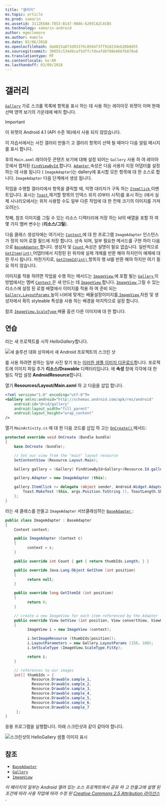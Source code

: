 ```yaml
---
title: "갤러리"
ms.topic: article
ms.prod: xamarin
ms.assetid: 3112E68A-7853-B147-90A6-6295CA2C4CB5
ms.technology: xamarin-android
author: mgmclemore
ms.author: mamcle
ms.date: 02/06/2018
ms.openlocfilehash: da6815a073d93379c8564f3ff91023deb20b0d55
ms.sourcegitcommit: 30055c534d9caf5dffcfdeafd6f08e666fb870a8
ms.translationtype: MT
ms.contentlocale: ko-KR
ms.lasthandoff: 03/09/2018
---
```

# <a name="gallery"></a>갤러리

[`Gallery`](https://developer.xamarin.com/api/type/Android.Widget.Gallery/) 가로 스크롤 목록에 항목을 표시 하는 데 사용 하는 레이아웃 위젯이 이며 현재 선택 영역 보기의 가운데에 배치 합니다.

> [!IMPORTANT]
> 이 위젯의 Android 4.1 (API 수준 16)에서 사용 되지 않았습니다. 

이 자습서에서는 사진 갤러리 만들기 고 갤러리 항목이 선택 될 때마다 다음 알림 메시지를 표시 합니다.

후의 `Main.axml` 레이아웃 콘텐츠 보기에 대해 설정 되어는 `Gallery` 사용 하 여 레이아웃에서 캡처된 [ `FindViewById` ](https://developer.xamarin.com/api/member/Android.App.Activity.FindViewById/p/System.Int32/)합니다.
[ `Adapter` ](https://developer.xamarin.com/api/property/Android.Widget.AdapterView.RawAdapter/) 속성은 다음 사용자 지정 어댑터를 설정 하는 데 사용 됩니다 ( `ImageAdapter`)는 dallery에 표시할 모든 항목에 대 한 소스로 합니다. `ImageAdapter` 다음 단계에서 생성 됩니다.

작업을 수행할 갤러리에서 항목을 클릭할 때, 익명 대리자가 구독 하는 [ `ItemClick` ](https://developer.xamarin.com/api/event/Android.Widget.AdapterView.ItemClick/) 이벤트입니다. 표시는 [ `Toast` ](https://developer.xamarin.com/api/type/Android.Widget.Toast/) 제거할 항목의 인덱스 위치 (0부터 시작)를 표시 하는 (에서 실제 시나리오에서는 위치 사용할 수도 일부 다른 작업에 대 한 전체 크기의 이미지를 가져오려는).

첫째, 참조 이미지를 그릴 수 있는 리소스 디렉터리에 저장 하는 Id의 배열을 포함 하 여 몇 가지 멤버 변수는 (**리소스/그릴**).

다음 클래스 생성자에는 여기서는 [ `Context` ](https://developer.xamarin.com/api/type/Android.Content.Context/) 에 대 한 프로그램 `ImageAdapter` 인스턴스가 정의 되어 로컬 필드에 저장 합니다.
상속 되며, 일부 필요한 메서드를 구현 하이 다음으로 [ `BaseAdapter` ](https://developer.xamarin.com/api/type/Android.Widget.BaseAdapter/)합니다.
생성자 및 [ `Count` ](https://developer.xamarin.com/api/property/Android.Widget.BaseAdapter.Count/) 속성은 설명이 필요 없습니다. 일반적으로 [ `GetItem(int)` ](https://developer.xamarin.com/api/member/Android.Widget.BaseAdapter.GetItem/p/System.Int32/) 어댑터에서 지정된 된 위치에 실제 개체를 반환 해야 하지만이 예제에 대 한 무시 됩니다. 마찬가지로, [ `GetItemId(int)` ](https://developer.xamarin.com/api/member/Android.Widget.BaseAdapter.GetItemId/p/System.Int32/) 항목의 행 id를 반환 해야 하지만 여기 필요 하지 않습니다.

이미지를 적용 하려면 작업을 수행 하는 메서드는 [ `ImageView` ](https://developer.xamarin.com/api/type/Android.Widget.ImageView/) 에 포함 될는 [ `Gallery` ](https://developer.xamarin.com/api/type/Android.Widget.Gallery/) 이 방법에서는 멤버 [ `Context` ](https://developer.xamarin.com/api/type/Android.Content.Context/) 은 새 만드는 데 [ `ImageView` ](https://developer.xamarin.com/api/type/Android.Widget.ImageView/)합니다.
[ `ImageView` ](https://developer.xamarin.com/api/type/Android.Widget.ImageView/) 그릴 수 있는 리소스에 설정 된 로컬 배열에서 이미지를 적용 하 여 준비 되는 [ `Gallery.LayoutParams` ](https://developer.xamarin.com/api/type/Android.Widget.Gallery+LayoutParams/) 높이 너비에 맞게는 배율설정이미지를[ `ImageView` ](https://developer.xamarin.com/api/type/Android.Widget.ImageView/) 차원 및 생성자에서 획득 styleable 특성을 사용 하는 배경을 마지막으로 설정 합니다.

참조 [ `ImageView.ScaleType` ](https://developer.xamarin.com/api/type/Android.Widget.ImageView+ScaleType/) 배율 옵션 다른 이미지에 대 한 합니다.

## <a name="walkthrough"></a>연습

라는 새 프로젝트를 시작 *HelloGallery*합니다.

![새 솔루션 대화 상자에서 새 Android 프로젝트의 스크린 샷](gallery-images/hellogallery1.png)

를 사용 하려면 원하는 일부 사진 찾기 또는 [이러한 샘플 이미지 다운로드](http://developer.android.com/shareables/sample_images.zip)합니다.
프로젝트에 이미지 파일 추가 **리소스/Drawable** 디렉터리입니다. 에 **속성** 창에 각각에 대 한 빌드 작업 설정 **AndroidResource**합니다.

열기 **Resources/Layout/Main.axml** 하 고 다음을 삽입 합니다.

```xml
<?xml version="1.0" encoding="utf-8"?>
<Gallery xmlns:android="http://schemas.android.com/apk/res/android"
    android:id="@+id/gallery"
    android:layout_width="fill_parent"
    android:layout_height="wrap_content"
/>
```

열기 `MainActivity.cs` 에 대 한 다음 코드를 삽입 하 고는 [ `OnCreate()` ](https://developer.xamarin.com/api/member/Android.App.Activity.OnCreate/p/Android.OS.Bundle/) 메서드:

```csharp
protected override void OnCreate (Bundle bundle)
{
    base.OnCreate (bundle);

    // Set our view from the "main" layout resource
    SetContentView (Resource.Layout.Main);

    Gallery gallery = (Gallery) FindViewById<Gallery>(Resource.Id.gallery);

    gallery.Adapter = new ImageAdapter (this);

    gallery.ItemClick += delegate (object sender, Android.Widget.AdapterView.ItemClickEventArgs args) {
        Toast.MakeText (this, args.Position.ToString (), ToastLength.Short).Show ();
    };
}
```

라는 새 클래스를 만들고 `ImageAdapter` 서브클래싱하는 [ `BaseAdapter` ](https://developer.xamarin.com/api/type/Android.Widget.BaseAdapter/):

```csharp
public class ImageAdapter : BaseAdapter
{
    Context context;

    public ImageAdapter (Context c)
    {
          context = c;
    }

    public override int Count { get { return thumbIds.Length; } }

    public override Java.Lang.Object GetItem (int position)
    {
          return null;
    }

    public override long GetItemId (int position)
    {
          return 0;
    }

    // create a new ImageView for each item referenced by the Adapter
    public override View GetView (int position, View convertView, ViewGroup parent)
    {
          ImageView i = new ImageView (context);

          i.SetImageResource (thumbIds[position]);
          i.LayoutParameters = new Gallery.LayoutParams (150, 100);
          i.SetScaleType (ImageView.ScaleType.FitXy);

          return i;
    }

    // references to our images
    int[] thumbIds = {
            Resource.Drawable.sample_1,
            Resource.Drawable.sample_2,
            Resource.Drawable.sample_3,
            Resource.Drawable.sample_4,
            Resource.Drawable.sample_5,
            Resource.Drawable.sample_6,
            Resource.Drawable.sample_7
     };
}

```

응용 프로그램을 실행합니다. 아래 스크린샷과 같이 같아야 합니다.

![스크린샷의 HelloGallery 샘플 이미지 표시](gallery-images/hellogallery3.png)



## <a name="references"></a>참조

-   [`BaseAdapter`](https://developer.xamarin.com/api/type/Android.Widget.BaseAdapter/)
-   [`Gallery`](https://developer.xamarin.com/api/type/Android.Widget.Gallery/)
-   [`ImageView`](https://developer.xamarin.com/api/type/Android.Widget.ImageView/)

*이 페이지의 일부는 Android 열려 있는 소스 프로젝트에서 공유 하 고 만들고에 설명 된 조건에 따라 사용 작업에 따라 수정 된*
[*Creative Commons 2.5 Attribution 라이선스* ](http://creativecommons.org/licenses/by/2.5/).


